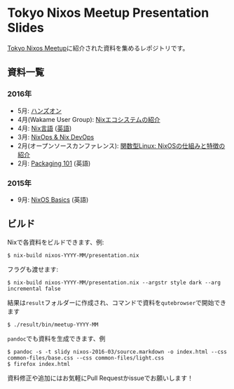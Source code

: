 # Tokyo Nixos Meetup Presentation Slides

[Tokyo Nixos Meetup](http://www.meetup.com/ja-JP/Tokyo-NixOS-Meetup/)に紹介された資料を集めるレポジトリです。


## 資料一覧

### 2016年

- 5月: [ハンズオン](nixos-2016-05/source.markdown)
- 4月(Wakame User Group): [Nixエコシステムの紹介](nixos-2016-04-wug/source.markdown)
- 4月: [Nix言語](nixos-2016-04/source.markdown) ([英語](nixos-2016-04/source.en.markdown))
- 3月: [NixOps & Nix DevOps](nixos-2016-03/source.markdown)
- 2月(オープンソースカンファレンス): [関数型Linux: NixOSの仕組みと特徴の紹介](nixos-2016-02-osc/source.markdown)
- 2月: [Packaging 101](nixos-2016-02/source.markdown) (英語)

### 2015年

- 9月: [NixOS Basics](nixos-2015-09/source.markdown) (英語)


## ビルド

Nixで各資料をビルドできます、例:

```
$ nix-build nixos-YYYY-MM/presentation.nix
```

フラグも渡せます:

```
$ nix-build nixos-YYYY-MM/presentation.nix --argstr style dark --arg incremental false
```

結果は`result`フォルダーに作成され、コマンドで資料を`qutebrowser`で開始できます

```
$ ./result/bin/meetup-YYYY-MM
```

`pandoc`でも資料を生成できます、例

```
$ pandoc -s -t slidy nixos-2016-03/source.markdown -o index.html --css common-files/base.css --css common-files/light.css
$ firefox index.html
```

資料修正や追加にはお気軽にPull Requestかissueでお願いします！
